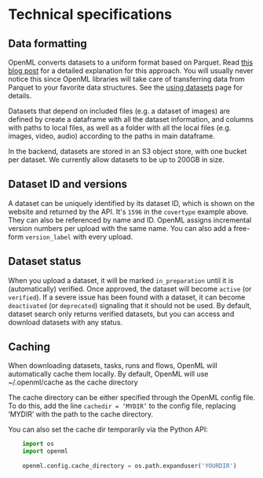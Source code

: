 # Technical specifications

## Data formatting
OpenML converts datasets to a uniform format based on Parquet. Read [this blog post](https://blog.openml.org/openml/data/2020/03/23/Finding-a-standard-dataset-format-for-machine-learning.html) for a detailed explanation for this approach. You will usually never notice this since OpenML libraries will take care of transferring data from Parquet to your favorite data structures. See the [using datasets](use.md) page for details.

Datasets that depend on included files (e.g. a dataset of images) are defined by create a dataframe with all the dataset information, and columns with paths to local files, as well as a folder with all the local files (e.g. images, video, audio) according to the paths in main dataframe.

In the backend, datasets are stored in an S3 object store, with one bucket per dataset. We currently allow datasets to be up to 200GB in size.

## Dataset ID and versions
A dataset can be uniquely identified by its dataset ID, which is shown on the website and returned by the API. It's `1596` in the `covertype` example above. They can also be referenced by name and ID. OpenML assigns incremental version numbers per upload with the same name. You can also add a free-form `version_label` with every upload.

## Dataset status
When you upload a dataset, it will be marked `in_preparation` until it is (automatically) verified. Once approved, the dataset will become `active` (or `verified`). If a severe issue has been found with a dataset, it can become `deactivated` (or `deprecated`) signaling that it should not be used. By default, dataset search only returns verified datasets, but you can access and download datasets with any status.

## Caching
When downloading datasets, tasks, runs and flows, OpenML will automatically cache them locally. By default, OpenML will use ~/.openml/cache as the cache directory

The cache directory can be either specified through the OpenML config file. To do this, add the line `cachedir = ‘MYDIR’` to the config file, replacing ‘MYDIR’ with the path to the cache directory.

You can also set the cache dir temporarily via the Python API:

``` python
    import os
    import openml
    
    openml.config.cache_directory = os.path.expanduser('YOURDIR')
```


